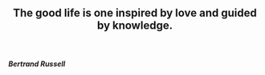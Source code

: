 <!DOCTYPE>
<html>
  <head>
    <meta charset="UTF-8">
    
  </head>
  <body>
     <header>
      <h2>The good life is one inspired by love and guided by knowledge.</h2>
     </header>
    <footer>
      <h5>Bertrand Russell</h5>
    </footer>
  </body>
  
</html>
